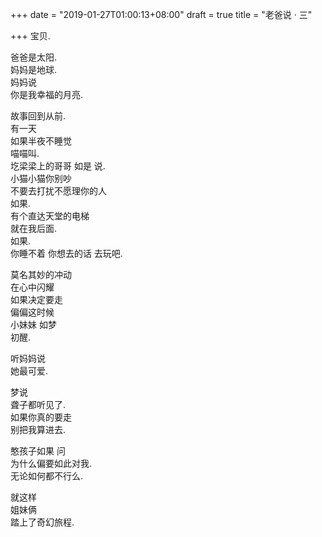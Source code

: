 +++
date = "2019-01-27T01:00:13+08:00"
draft = true
title = "老爸说 · 三"

+++
宝贝.  
  
爸爸是太阳.  
妈妈是地球.  
妈妈说  
你是我幸福的月亮.  
  
故事回到从前.  
有一天  
如果半夜不睡觉  
喵喵叫.  
圪梁梁上的哥哥 如是 说.  
小猫小猫你别吵  
不要去打扰不愿理你的人  
如果.  
有个直达天堂的电梯  
就在我后面.  
如果.  
你睡不着 你想去的话 去玩吧.  
  
莫名其妙的冲动  
在心中闪耀  
如果决定要走  
偏偏这时候  
小妹妹 如梦  
初醒.  
  
听妈妈说  
她最可爱.  
  
梦说  
聋子都听见了.  
如果你真的要走  
别把我算进去.  
  
憨孩子如果 问  
为什么偏要如此对我.  
无论如何都不行么.  
  
就这样  
姐妹俩  
踏上了奇幻旅程.  
